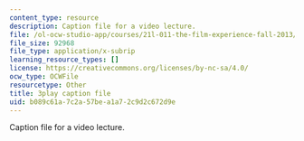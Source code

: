 ```yaml
---
content_type: resource
description: Caption file for a video lecture.
file: /ol-ocw-studio-app/courses/21l-011-the-film-experience-fall-2013/b089c61a7c2a57bea1a72c9d2c672d9e_oocw6x_kCQs.vtt
file_size: 92968
file_type: application/x-subrip
learning_resource_types: []
license: https://creativecommons.org/licenses/by-nc-sa/4.0/
ocw_type: OCWFile
resourcetype: Other
title: 3play caption file
uid: b089c61a-7c2a-57be-a1a7-2c9d2c672d9e
---
```

Caption file for a video lecture.